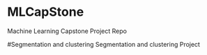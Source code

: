 # MLCapStone
Machine Learning Capstone Project Repo

#Segmentation and clustering
Segmentation and clustering Project

